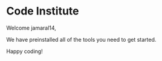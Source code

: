 # Code Institute

Welcome jamaral14,

We have preinstalled all of the tools you need to get started.

Happy coding!